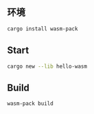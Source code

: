 ## 环境

```bash
cargo install wasm-pack
```

## Start

```bash
cargo new --lib hello-wasm
```

## Build

```bash
wasm-pack build
```
